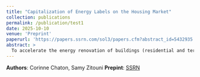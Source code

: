 ```yaml
---
title: "Capitalization of Energy Labels on the Housing Market"
collection: publications
permalink: /publication/test1
date: 2025-10-10
venue: 'Preprint'
paperurl: 'https://papers.ssrn.com/sol3/papers.cfm?abstract_id=5432935'
abstract: > 
  To accelerate the energy renovation of buildings (residential and tertiary) necessary to achieve carbon neutrality by 2050, the French government has launched an energy renovation plan for buildings. This plan allocates funds across various subsidy and aid mechanisms for housing renovation. What is the impact of these investment subsidies for energy retrofit on such investment and on the consumption and savings of a homeowner household that is not in fuel poverty? How much subsidy is needed to make homes energy efficient?To answer these questions, we develop a two-period, two-goods model that incorporates "essential baskets", i.e., baskets of goods (with a "minimum energy" level and an "essential composite good"). Investment subsidy for energy retrofit is effective if it is targeted and, this targeting should not be based solely on income. Indeed, we highlight non-monetary side effects as one of the key parameters of policy effectiveness. To be effective and as inexpensive as possible for public authorities, subsidies must depend not only on household income, but also on the cost of the work and therefore on the condition of the housing before the work is carried out.For illustrative purposes, we estimate and calibrate the parameters of the model with data from French households that only use electricity as an energy source for their homes. We determine the subsidies that encourage households to renovate their homes to make them more energy efficient.
---
```


**Authors**: Corinne Chaton, Samy Zitouni
**Prepint**: [SSRN](https://papers.ssrn.com/sol3/papers.cfm?abstract_id=5432935)

